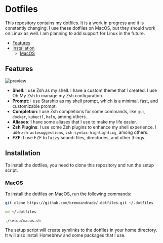 # Dotfiles

This repository contains my dotfiles. It is a work in progress and it is constantly changing. I use these dotfiles on MacOS, but they should work on Linux as well. I am planning to add support for Linux in the future. 

- [Features](#features)
- [Installation](#installation)
  - [MacOS](#macos)

## Features

![preview](https://github.com/BrenoAndrade/dotfiles/assets/16777941/28d7cc05-24c0-4b17-a01d-3c4288293961)

- **Shell**: I use Zsh as my shell. I have a custom theme that I created. I use Oh My Zsh to manage my Zsh configuration.
- **Prompt**: I use Starship as my shell prompt, which is a minimal, fast, and customizable prompt.
- **Completion**: I use Zsh completions for some commands, like `git`, `docker`, `kubectl`, `helm`, among others.
- **Aliases**: I have some aliases that I use to make my life easier.
- **Zsh Plugins**: I use some Zsh plugins to enhance my shell experience. I use `zsh-autosuggestions`, `zsh-syntax-highlighting`, among others.
- **FZF**: I use FZF to fuzzy search files, directories, and other things.

## Installation

To install the dotfiles, you need to clone this repository and run the setup script.

### MacOS

To install the dotfiles on MacOS, run the following commands:

```bash
git clone https://github.com/brenoandrade/.dotfiles.git ~/.dotfiles

cd ~/.dotfiles

./setup/macos.sh
```

The setup script will create symlinks to the dotfiles in your home directory. It will also install Homebrew and some packages that I use.
